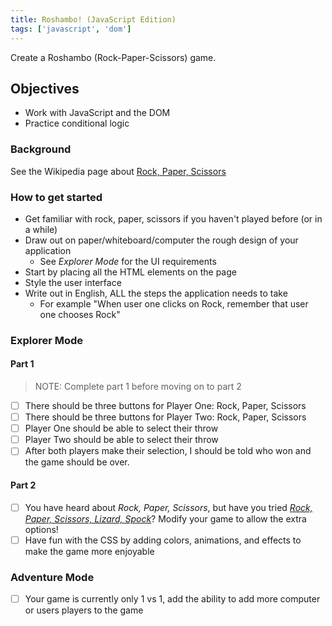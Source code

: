 ```yaml
---
title: Roshambo! (JavaScript Edition)
tags: ['javascript', 'dom']
---
```


Create a Roshambo (Rock-Paper-Scissors) game.

## Objectives

- Work with JavaScript and the DOM
- Practice conditional logic

### Background

See the Wikipedia page about
[Rock, Paper, Scissors](https://en.wikipedia.org/wiki/Rock%E2%80%93paper%E2%80%93scissors)

### How to get started

- Get familiar with rock, paper, scissors if you haven't played before (or in a while)
- Draw out on paper/whiteboard/computer the rough design of your application
  - See _Explorer Mode_ for the UI requirements
- Start by placing all the HTML elements on the page
- Style the user interface
- Write out in English, ALL the steps the application needs to take
  - For example "When user one clicks on Rock, remember that user one chooses
    Rock"

### Explorer Mode

#### Part 1

> NOTE: Complete part 1 before moving on to part 2

- [ ] There should be three buttons for Player One: Rock, Paper, Scissors
- [ ] There should be three buttons for Player Two: Rock, Paper, Scissors
- [ ] Player One should be able to select their throw
- [ ] Player Two should be able to select their throw
- [ ] After both players make their selection, I should be told who won and the game should be over.

#### Part 2

- [ ] You have heard about _Rock, Paper, Scissors_, but have you tried
      [_Rock, Paper, Scissors, Lizard, Spock_](https://bigbangtheory.fandom.com/wiki/Rock,_Paper,_Scissors,_Lizard,_Spock)?
      Modify your game to allow the extra options!
- [ ] Have fun with the CSS by adding colors, animations, and effects to make the
      game more enjoyable

### Adventure Mode

- [ ] Your game is currently only 1 vs 1, add the ability to add more computer or users players to the game
